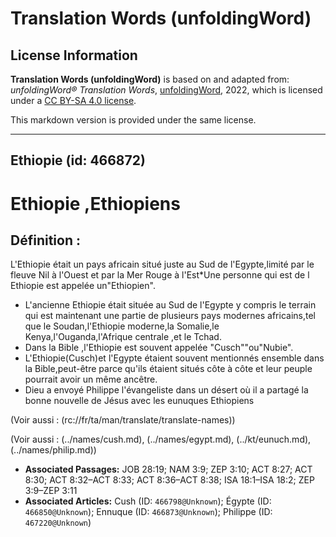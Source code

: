 # Translation Words (unfoldingWord)

## License Information

**Translation Words (unfoldingWord)** is based on and adapted from: _unfoldingWord® Translation Words_, [unfoldingWord](https://unfoldingword.org/utw), 2022, which is licensed under a [CC BY-SA 4.0 license](https://creativecommons.org/licenses/by-sa/4.0/legalcode.en).

This markdown version is provided under the same license.



--------------------------------

## Ethiopie (id: 466872)

Ethiopie ,Ethiopiens
====================

Définition :
------------

L'Ethiopie était un pays africain situé juste au Sud de l'Egypte,limité par le fleuve Nil à l'Ouest et par la Mer Rouge à l'Est\*Une personne qui est de l Ethiopie est appelée un"Ethiopien".

* L'ancienne Ethiopie était située au Sud de l'Egypte y compris le terrain qui est maintenant une partie de plusieurs pays modernes africains,tel que le Soudan,l'Ethiopie moderne,la Somalie,le Kenya,l'Ouganda,l'Afrique centrale ,et le Tchad.
* Dans la Bible ,l'Ethiopie est souvent appelée "Cusch""ou"Nubie".
* L'Ethiopie(Cusch)et l'Egypte étaient souvent mentionnés ensemble dans la Bible,peut\-être parce qu'ils étaient situés côte à côte et leur peuple pourrait avoir un même ancêtre.
* Dieu a envoyé Philippe l'évangeliste dans un désert où il a partagé la bonne nouvelle de Jésus avec les eunuques Ethiopiens

(Voir aussi : (rc://fr/ta/man/translate/translate\-names))

(Voir aussi : (../names/cush.md), (../names/egypt.md), (../kt/eunuch.md), (../names/philip.md))

* **Associated Passages:** JOB 28:19; NAM 3:9; ZEP 3:10; ACT 8:27; ACT 8:30; ACT 8:32–ACT 8:33; ACT 8:36–ACT 8:38; ISA 18:1–ISA 18:2; ZEP 3:9–ZEP 3:11
* **Associated Articles:** Cush (ID: `466798@Unknown`); Égypte (ID: `466850@Unknown`); Ennuque (ID: `466873@Unknown`); Philippe (ID: `467220@Unknown`)


